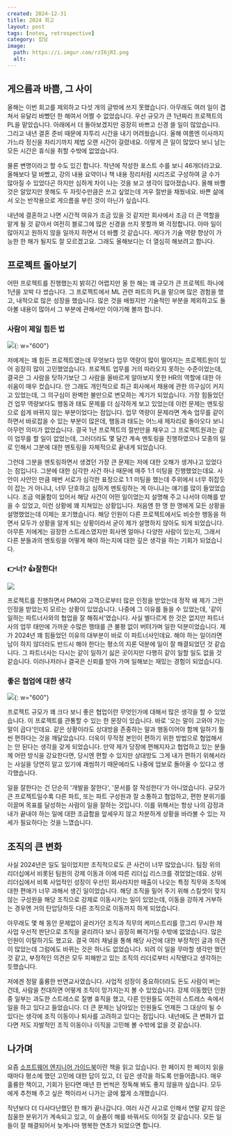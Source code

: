 ```yaml
---
created: 2024-12-31
title: 2024 회고
layout: post
tags: [notes, retrospective]
category: 잡담
image:
  path: https://i.imgur.com/rzI6jRI.png
  alt: 
---
```


## 게으름과 바쁨, 그 사이

올해는 이번 회고를 제외하고 다섯 개의 글밖에 쓰지 못했습니다. 아무래도 여러 일이 겹쳐서 유달리 바빴던 한 해여서 어쩔 수 없었습니다. 우선 규모가 큰 1년짜리 프로젝트의 PL을 맡았습니다. 아래에서 더 돌아보겠지만 굉장히 바쁘고 신경 쓸 일이 많았습니다. 그리고 내년 결혼 준비 때문에 자투리 시간을 내기 어려웠습니다. 올해 여름엔 이사까지 가느라 정신을 차리기까지 제법 오랜 시간이 걸렸네요. 이렇게 큰 일이 많았다 보니 남는 모든 시간은 휴식을 취할 수밖에 없었습니다.

물론 변명이라고 할 수도 있긴 합니다. 작년에 작성한 포스트 수를 보니 46개더라고요. 올해보다 덜 바빴고, 강의 내용 요약이나 책 내용 정리처럼 시리즈로 구성하여 글 수가 많아질 수 있었다곤 하지만 심하게 차이 나는 것을 보고 생각이 많아졌습니다. 올해 바쁠 것은 알았지만 못해도 두 자릿수만큼은 쓰고 싶었는데 겨우 절반을 채웠네요. 바쁜 삶에서 오는 반작용으로 게으름을 부린 것이 아닌가 싶습니다.

내년에 결혼하고 나면 시간적 여유가 조금 있을 것 같지만 회사에서 조금 더 큰 역할을 맡게 될 것 같아서 여전히 블로그에 많은 신경을 쓰지 못할까 봐 걱정합니다. 아마 일이 많아지고 원하지 않을 일까지 하면서 더 바쁠 것 같습니다. 게다가 기술 역량 향상이 가능한 한 해가 될지도 잘 모르겠고요. 그래도 올해보다는 더 열심히 해보려고 합니다.

## 프로젝트 돌아보기

어떤 프로젝트를 진행했는지 밝히긴 어렵지만 올 한 해는 꽤 규모가 큰 프로젝트 하나에 1년을 꼬박 다 썼습니다. 그 프로젝트에서 ML 관련 파트의 PL을 맡으며 많은 경험을 했고, 내적으로 많은 성장을 했습니다. 많은 것을 배웠지만 기술적인 부분을 제외하고도 돌아볼 내용이 많아서 그 부분에 관해서만 이야기해 볼까 합니다.

### 사람이 제일 힘든 법

![](https://i.imgur.com/N4FAqWM.png){: w="600"}

저에게는 꽤 힘든 프로젝트였는데 무엇보다 업무 역량이 많이 떨어지는 프로젝트원이 있어 굉장히 많이 고민했었습니다. 프로젝트 업무를 거의 따라오지 못하는 수준이었는데, 결국은 그 사람을 탓하기보단 그 사람을 올바르게 알아보지 못한 HR의 역할에 대한 아쉬움이 매우 컸습니다. 안 그래도 개인적으로 최근 회사에서 채용에 관한 의구심이 커지고 있었는데, 그 의구심이 완벽한 불만으로 변모하는 계기가 되었습니다. 가장 힘들었던 건 업무 역량보다도 행동과 태도 문제를 더 심각하게 보고 있었는데 이런 문제는 멘토링으로 쉽게 바뀌지 않는 부분이었다는 점입니다. 업무 역량이 문제라면 계속 업무를 같이 하면서 바로잡을 수 있는 부분이 많은데, 행동과 태도는 어느새 제자리로 돌아오다 보니 아무런 의미가 없었습니다. 결국 1년 프로젝트의 절반만을 채우고 그 프로젝트원과는 같이 업무를 할 일이 없었는데, 그러더라도 몇 달간 계속 멘토링을 진행하였으나 모종의 일로 인해서 그분에 대한 멘토링을 자체적으로 끝내게 되었습니다. 

그런데 그분을 멘토링하면서 생겼던 가장 큰 문제는 저에 대한 오해가 생겨나고 있었다는 점입니다. 그분에 대한 심각한 사건 하나 때문에 매주 1:1 미팅을 진행했었는데요. 사안이 사안인 만큼 매번 서로가 심각한 표정으로 1:1 미팅을 했는데 주위에서 너무 쥐잡듯이 잡는 거 아니냐, 너무 단호하고 심하게 멘토링하는 게 아니냐는 얘기를 많이 들었었습니다. 조금 억울함이 있어서 해당 사건이 어떤 일이었는지 설명해 주고 나서야 이해를 받을 수 있었고, 이런 상황에 꽤 지쳐있는 상황입니다. 처음엔 한 명 한 명에게 모든 상황을 설명했었는데 이제는 포기했습니다. 해당 인원이 다른 프로젝트에서도 비슷한 행동을 하면서 모두가 상황을 알게 되는 상황이라서 굳이 제가 설명하지 않아도 되게 되었습니다. 아무튼 저에게는 굉장한 스트레스였지만 회사엔 얼마나 다양한 사람이 있는지, 그래서 다른 분들과의 멘토링을 어떻게 해야 하는지에 대한 깊은 생각을 하는 기회가 되었습니다. 

### 👉너? 👍잘한다!

![](https://i.imgur.com/OgMT2Ii.png)

프로젝트를 진행하면서 PMO와 고객으로부터 많은 인정을 받았는데 정작 왜 제가 그런 인정을 받았는지 모르는 상황이 있었습니다. 나중에 그 이유를 들을 수 있었는데, '같이 일하는 파트너사와의 협업을 잘 해줘서'였습니다. 사실 별다르게 한 것은 없지만 파트너사의 업무 태만에 가까운 수많은 행태를 큰 불평 없이 버텨가며 일한 덕분이었습니다. 제가 2024년 꽤 힘들었던 이유의 대부분이 바로 이 파트너사인데요. 해야 하는 일이라면 남이 하지 않더라도 반드시 해야 한다는 평소의 지론 덕분에 일이 잘 해결되었던 것 같습니다. 그 파트너사는 다시는 같이 일하기 싫은 곳이지만 다행히 같이 일할 일도 없을 것 같습니다. 이러나저러나 결국은 신뢰를 받아 가며 일해보는 재밌는 경험이 되었습니다.

### 좋은 협업에 대한 생각

![](https://i.imgur.com/UAimawj.png){: w="600"}

프로젝트 규모가 꽤 크다 보니 좋은 협업이란 무엇인가에 대해서 많은 생각을 할 수 있었습니다. 이 프로젝트를 관통할 수 있는 한 문장이 있습니다. 바로 '오는 말이 고와야 가는 말이 곱다'인데요. 같은 상황이라도 상대방을 존중하는 말과 행동이어야 함께 일하기 훨씬 편하다는 것을 깨달았습니다. 더욱이 무작정 본인이 편하기 위한 방법으로 협업해서는 안 된다는 생각을 갖게 되었습니다. 만약 제가 당장에 편해지자고 협업하고 있는 분들께 어떤 방식을 강요한다면, 당시엔 편할 수 있지만 상대방도 그게 내가 편하기 위해서라는 사실을 당연히 알고 있기에 괘씸하기 때문에라도 나중에 업보로 돌아올 수 있다고 생각했습니다.

일을 잘한다는 건 단순히 '개발을 잘한다', '문서를 잘 작성한다'가 아니었습니다. 규모가 큰 프로젝트일수록 다른 파트, 또는 파트 구성원과 잘 소통하고 협업하고, 편한 분위기를 이끌며 목표를 달성하는 사람이 일을 잘하는 것입니다. 이를 위해서는 항상 나의 감정과 내가 끝내야 하는 일에 대한 조급함을 앞세우지 않고 차분하게 상황을 바라볼 수 있는 자세가 필요하다는 것을 느꼈습니다.


## 조직의 큰 변화

사실 2024년은 일도 일이었지만 조직적으로도 큰 사건이 너무 많았습니다. 팀장 위의 리더십에서 비롯된 팀원의 강제 이동과 이에 따른 리더십 리스크를 겪었었는데요. 상위 리더십에서 비록 사업적인 성장이 우선인 회사라지만 매출이 나오는 특정 직무와 조직에 대한 편애가 너무 과해서 생긴 일이었습니다. 해당 조직을 밀어 주기 위해 스킬셋이 맞지 않는 구성원을 해당 조직으로 강제로 이동시키는 일이 있었는데, 이동을 강하게 거부하는 경우엔 거의 탄압당하듯 다른 조직으로 이동까지 하게 되었습니다.

아무래도 몇 해 동안 문제없이 굴러가던 조직과 직무의 케미스트리를 깡그리 무시한 채 사업 우선적 판단으로 조직을 굴리려다 보니 굉장히 삐걱거릴 수밖에 없었습니다. 많은 인원이 이탈하기도 했고요. 결국 여러 채널을 통해 해당 사건에 대한 부정적인 글과 의견이 많았는데 그럼에도 바뀌는 것은 하나도 없었습니다. 되려 이 일을 무마할 생각만 했던 것 같고, 부정적인 의견은 모두 피해받고 있는 조직의 리더로부터 시작됐다고 생각하는 듯했습니다. 

저에겐 정말 훌륭한 반면교사였습니다. 사업적 성장이 중요하더라도 돈도 사람이 버는 건데, 사람을 천대하면 어떻게 조직이 망가지는지 볼 수 있었습니다. 강제 이동했던 인원 중 일부는 과도한 스트레스로 질병 휴직을 했고, 다른 인원들도 여전히 스트레스 속에서 일을 하고 있다고 들었습니다. 더 큰 문제는 남아있는 인원들도 언제든 그 대상이 될 수 있다는 생각에 조직 이동이나 퇴사를 고려하고 있다는 점입니다. 내년에도 큰 변화가 없다면 저도 자발적인 조직 이동이나 이직을 고민해 볼 수밖에 없을 것 같습니다.


## 나가며

요즘 [소프트웨어 엔지니어 가이드북](https://product.kyobobook.co.kr/detail/S000214576874)이란 책을 읽고 있습니다. 한 페이지 한 페이지 읽을 때마다 평소에 했던 고민에 대한 답이 있고, 더 깊은 생각을 하도록 만들어줍니다. 매우 훌륭한 책이고, 기회가 된다면 매년 한 번씩은 정독해 봐도 좋지 않을까 싶습니다. 모두에게 추천해 주고 싶은 책이라서 나가는 글에 짧게 소개했습니다.

작년보다 더 다사다난했던 한 해가 끝나갑니다. 여러 사건 사고로 인해서 연말 같지 않은 침울한 분위기가 계속되고 있고, 이 슬픔이 해를 바꿔서도 이어질 것 같습니다. 모든 일들이 잘 해결되어서 늦게나마 행복한 연초가 되었으면 합니다.